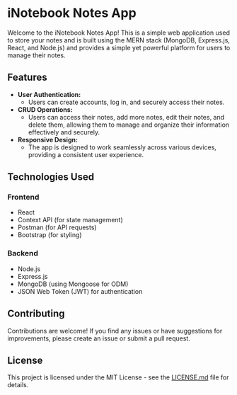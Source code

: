 # iNotebook Notes App

Welcome to the iNotebook Notes App! This is a simple web application used to store your notes and is built using the MERN stack (MongoDB, Express.js, React, and Node.js) and provides a simple yet powerful platform for users to manage their notes.

## Features

- **User Authentication:**
  - Users can create accounts, log in, and securely access their notes.
- **CRUD Operations:**
  - Users can access their notes, add more notes, edit their notes, and delete them, allowing them to manage and organize their information effectively and securely.
- **Responsive Design:**
  - The app is designed to work seamlessly across various devices, providing a consistent user experience.

## Technologies Used

### Frontend

- React
- Context API (for state management)
- Postman (for API requests)
- Bootstrap (for styling)

### Backend

- Node.js
- Express.js
- MongoDB (using Mongoose for ODM)
- JSON Web Token (JWT) for authentication

## Contributing

Contributions are welcome! If you find any issues or have suggestions for improvements, please create an issue or submit a pull request.

## License

This project is licensed under the MIT License - see the [LICENSE.md](LICENSE.md) file for details.
